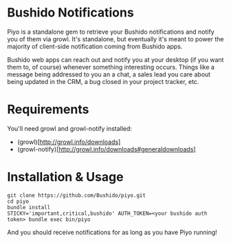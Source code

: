 Bushido Notifications
=====================
Piyo is a standalone gem to retrieve your Bushido notifications and notify you of them via growl. It's standalone, but eventually it's meant to power the majority of client-side notification coming from Bushido apps.

Bushido web apps can reach out and notify you at your desktop (if you want them to, of course) whenever something interesting occurs. Things like a message being addressed to you an a chat, a sales lead you care about being updated in the CRM, a bug closed in your project tracker, etc.

Requirements
============
You'll need growl and growl-notify installed:

* (growl)[http://growl.info/downloads]
* (growl-notify)[http://growl.info/downloads#generaldownloads]

Installation & Usage
====================

    git clone https://github.com/Bushido/piyo.git
    cd piyo
    bundle install
    STICKY='important,critical,bushido' AUTH_TOKEN=<your bushido auth token> bundle exec bin/piyo

And you should receive notifications for as long as you have Piyo running!
